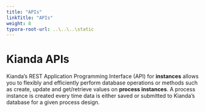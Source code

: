 ```yaml
---
title: "APIs"
linkTitle: "APIs"
weight: 8
typora-root-url: ..\..\..\static
---
```


# Kianda APIs

Kianda’s REST Application Programming Interface (API) for **instances** allows you to flexibly and efficiently perform database operations or methods such as create, update and get/retrieve values on **process instances**. A process instance is created every time data is either saved or submitted to Kianda’s database for a given process design.

